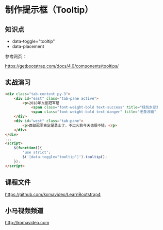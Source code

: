 制作提示框（Tooltip）
====================

## 知识点

* data-toggle="tooltip"
* data-placement

参考网页：

https://getbootstrap.com/docs/4.0/components/tooltips/

## 实战演习

~~~html
<div class="tab-content py-3">
    <div id="east" class="tab-pane active">
        <p>2018年东部冠军是
            <span class="font-weight-bold text-success" title="绿凯东部第一" data-toggle="tooltip" data-placement="top">凯尔特人</span>还是
            <span class="font-weight-bold text-danger" title="老詹没输" data-toggle="tooltip" data-placement="bottom">骑士</span>？不会是猛龙吧？</p>
    </div>
    <div id="west" class="tab-pane">
        <p>西部冠军肯定是勇士了，不过火箭今天也很不错。</p>
    </div>
</div>
...
<script>
    $(function(){
        'use strict';
        $('[data-toggle="tooltip"]').tooltip();
    });
</script>
~~~

## 课程文件

https://github.com/komavideo/LearnBootstrap4

## 小马视频频道

http://komavideo.com
